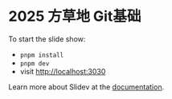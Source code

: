 # 2025 方草地 Git基础

To start the slide show:

- `pnpm install`
- `pnpm dev`
- visit <http://localhost:3030>


Learn more about Slidev at the [documentation](https://sli.dev/).
